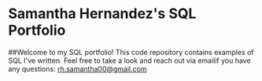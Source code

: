 # Samantha Hernandez's SQL Portfolio

##Welcome to my SQL portfolio! This code repository contains examples of SQL I've written. Feel free to take a look and reach out via emailif you have any questions: rh.samantha00@gmail.com
